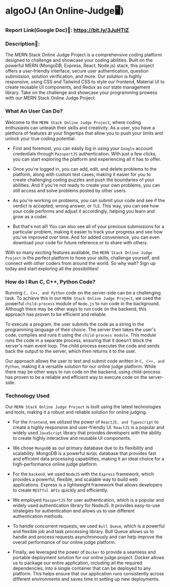 # algoOJ (An Online-Judge🖥️)

### Report Link(Google Doc)🔗: https://bit.ly/3JuHTiZ

### Description📄:
The MERN Stack Online Judge Project is a comprehensive coding platform designed to challenge and showcase your coding abilities. Built on the powerful MERN (MongoDB, Express, React, Node.js) stack, this project offers a user-friendly interface, secure user authentication, question submission, solution verification, and more. Our solution is highly responsive, using CSS and Tailwind CSS to style our frontend, Material UI to create reusable UI components, and Redux as our state management library. Take on the challenge and showcase your programming prowess with our MERN Stack Online Judge Project.

### What An User Can Do?
Welcome to the `MERN Stack Online Judge Project`, where coding enthusiasts can unleash their skills and creativity. As a user, you have a plethora of features at your fingertips that allow you to push your limits and unlock your true coding potential.

  - First and foremost, you can easily log in using your `Google` account credentials through `PassportJS` authentication. With just a few clicks, you can start exploring the platform and experiencing all it has to offer.

  - Once you're logged in, you can add, edit, and delete problems to the platform, along with custom test cases, making it easier for you to create challenging coding puzzles and push the boundaries of your abilities. And if you're not ready to create your own problems, you can still access and solve problems posted by other users.

  - As you're working on problems, you can submit your code and see if the verdict is accepted, wrong answer, or `TLE`. This way, you can see how your code performs and adjust it accordingly, helping you learn and grow as a coder.

  - But that's not all! You can also see all of your previous submissions for a particular problem, making it easier to track your progress and see how you've improved over time. And for added convenience, you can even download your code for future reference or to share with others.

With so many exciting features available, the `MERN Stack Online Judge Project` is the perfect platform to hone your skills, challenge yourself, and connect with other coders from around the world. 
So why wait? Sign up today and start exploring all the possibilities!

### How do I Run C, C++, Python Code?
Running `C, C++, and Python` code on the server-side can be a challenging task. To achieve this in our `MERN Stack Online Judge Project`, we used the powerful `child-process` module of `Node.js` to run code in the background. Although there may be other ways to run code on the backend, this approach has proven to be efficient and reliable.

To execute a program, the user submits the code as a string in the programming language of their choice. The server then takes the user's code, compiles and runs it using the `child-process module`. This module runs the code in a separate process, ensuring that it doesn't block the server's main event loop. The child process executes the code and sends back the output to the server, which then returns it to the user.

Our approach allows the user to test and submit code written in `C, C++, and Python`, making it a versatile solution for our online judge platform. While there may be other ways to run code on the backend, using child-process has proven to be a reliable and efficient way to execute code on the server-side.

### Technology Used
Our `MERN Stack Online Judge Project` is built using the latest technologies and tools, making it a robust and reliable solution for online judging.

  - For the `frontend`, we utilized the power of `ReactJS, and Typescript` to create a highly responsive and user-friendly UI. `ReactJS` is a popular and widely used `JavaScript` library that provides developers with the ability to create highly interactive and reusable UI components.

  - We chose `MongoDB` as our primary database due to its flexibility and scalability. MongoDB is a powerful `NoSQL` database that provides fast and efficient data processing capabilities, making it an ideal choice for a high-performance online judge platform.

  - For the `backend`, we used `NodeJS` with the `Express` framework, which provides a powerful, flexible, and scalable way to build web applications. Express is a lightweight framework that allows developers to create `RESTful APIs` quickly and efficiently.

  - We employed `PassportJS` for user authentication, which is a popular and widely used authentication library for NodeJS. It provides easy-to-use strategies for authentication and allows us to use different authentication methods.

  - To handle concurrent requests, we used `Bull Queue`, which is a powerful and flexible job and task processing library. Bull Queue allows us to handle and process requests asynchronously and can help improve the overall performance of our online judge platform.

  - Finally, we leveraged the power of `Docker` to provide a seamless and portable deployment solution for our online judge project. Docker allows us to package our entire application, including all the required dependencies, into a single container that can be deployed to any platform. This helps ensure that our application runs consistently across different environments and saves time in setting up new deployments.

<!-- ### How to run it in local machine?
1. <a href="https://docs.docker.com/engine/install/">Install docker</a> if you don't have it installed in your machine.
2. Clone this repo.
3. Run the following command and you are good to go.
   ```
   docker-compose up
   ``` -->